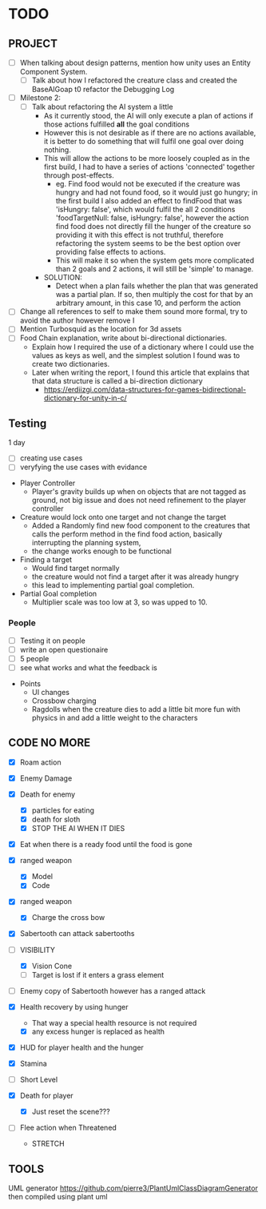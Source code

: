 # TODO

## PROJECT
- [ ] When talking about design patterns, mention how unity uses an Entity Component System.
  - [ ] Talk about how I refactored the creature class and created the BaseAIGoap t0 refactor the Debugging Log
- [ ] Milestone 2:
  - [ ] Talk about refactoring the AI system a little
    - As it currently stood, the AI will only execute a plan of actions if those actions fulfilled **all** the goal conditions
    - However this is not desirable as if there are no actions available, it is better to do something that will fulfil one goal over doing nothing. 
    - This will allow the actions to be more loosely coupled as in the first build, I had to have a series of actions 'connected' together through post-effects.
      - eg. Find food would not be executed if the creature was hungry and had not found food, so it would just go hungry; in the first build I also added an effect to findFood that was 'isHungry: false', which would fulfil the all 2 conditions 'foodTargetNull: false, isHungry: false', however the action find food does not directly fill the hunger of the creature so providing it with this effect is not truthful, therefore refactoring the system seems to be the best option over providing false effects to actions. 
      - This will make it so when the system gets more complicated than 2 goals and 2 actions, it will still be 'simple' to manage.
    - SOLUTION:
      - Detect when a plan fails whether the plan that was generated was a partial plan. If so, then multiply the cost for that by an arbitrary amount, in this case 10, and perform the action
- [ ] Change all references to self to make them sound more formal, try to avoid the author however remove I
- [ ] Mention Turbosquid as the location for 3d assets
- [ ] Food Chain explanation, write about bi-directional dictionaries.
  - Explain how I required the use of a dictionary where I could use the values as keys as well, and the simplest solution I found was to create two dictionaries. 
  - Later when writing the report, I found this article that explains that that data structure is called a bi-direction dictionary
    - https://erdiizgi.com/data-structures-for-games-bidirectional-dictionary-for-unity-in-c/

## Testing
1 day
  - [ ] creating use cases
  - [ ] veryfying the use cases with evidance
- Player Controller
  - Player's gravity builds up when on objects that are not tagged as ground, not big issue and does not need refinement to the player controller
- Creature would lock onto one target and not change the target
  - Added a Randomly find new food component to the creatures that calls the perform method in the find food action, basically interrupting the planning system,
  - the change works enough to be functional
- Finding a target
  - Would find target normally
  - the creature would not find a target after it was already hungry
  - this lead to implementing partial goal completion.
- Partial Goal completion
  - Multiplier scale was too low at 3, so was upped to 10.
### People
- [ ] Testing it on people
- [ ] write an open questionaire
- [ ] 5 people
- [ ] see what works and what the feedback is

- Points
  - UI changes
  - Crossbow charging
  - Ragdolls when the creature dies to add a little bit more fun with physics in and add a little weight to the characters
  


## CODE NO MORE
- [x] Roam action
- [x] Enemy Damage
- [x] Death for enemy
  - [x] particles for eating
  - [x] death for sloth
  - [x] STOP THE AI WHEN IT DIES
- [x] Eat when there is a ready food until the food is gone
- [x] ranged weapon
  - [x] Model
  - [x] Code
- [x] ranged weapon
  - [x] Charge the cross bow
- [x] Sabertooth can attack sabertooths

- [ ] VISIBILITY
  - [x] Vision Cone
  - [ ] Target is lost if it enters a grass element
- [ ] Enemy copy of Sabertooth however has a ranged attack
- [x] Health recovery by using hunger
  - That way a special health resource is not required
  - [x] any excess hunger is replaced as health
- [x] HUD for player health and the hunger
- [x] Stamina
- [ ] Short Level
- [x] Death for player
  - [x] Just reset the scene???
- [ ] Flee action when Threatened 
  - STRETCH







## TOOLS
UML generator
https://github.com/pierre3/PlantUmlClassDiagramGenerator
then compiled using plant uml
